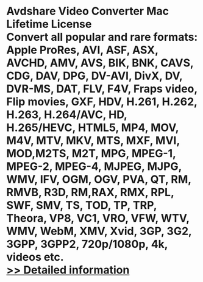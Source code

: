 # Avdshare Video Converter Mac Lifetime License<br />Convert all popular and rare formats: Apple ProRes, AVI, ASF, ASX, AVCHD, AMV, AVS, BIK, BNK, CAVS, CDG, DAV, DPG, DV-AVI, DivX, DV, DVR-MS, DAT, FLV, F4V, Fraps video, Flip movies, GXF, HDV, H.261, H.262, H.263, H.264/AVC, HD, H.265/HEVC, HTML5, MP4, MOV, M4V, MTV, MKV, MTS, MXF, MVI, MOD,M2TS, M2T, MPG, MPEG-1, MPEG-2, MPEG-4, MJPEG, MJPG, WMV, IFV, OGM, OGV, PVA, QT, RM, RMVB, R3D, RM,RAX, RMX, RPL, SWF, SMV, TS, TOD, TP, TRP, Theora, VP8, VC1, VRO, VFW, WTV, WMV, WebM, XMV, Xvid, 3GP, 3G2, 3GPP, 3GPP2, 720p/1080p, 4k, videos etc.<br />[>> Detailed information](https://secure.shareit.com/shareit/product.html?productid=300733078&affiliateid=200057808)